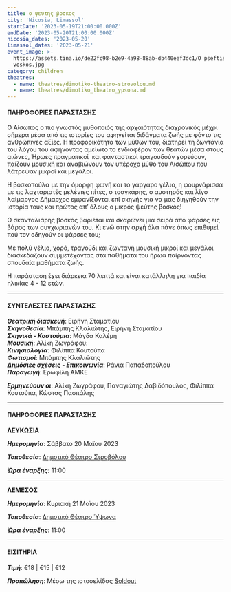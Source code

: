 ```yaml
---
title: ο ψευτης βοσκος
city: 'Nicosia, Limassol'
startDate: '2023-05-19T21:00:00.000Z'
endDate: '2023-05-20T21:00:00.000Z'
nicosia_dates: '2023-05-20'
limassol_dates: '2023-05-21'
event_image: >-
  https://assets.tina.io/de22fc98-b2e9-4a98-88ab-db440eef3dc1/O pseftis
  voskos.jpg
category: children
theatres:
  - name: theatres/dimotiko-theatro-strovolou.md
  - name: theatres/dimotiko_theatro_ypsona.md
---
```


#### ΠΛΗΡΟΦΟΡΙΕΣ ΠΑΡΑΣΤΑΣΗΣ

Ο Αίσωπος ο πιο γνωστός μυθοποιός της αρχαιότητας διαχρονικός μέχρι σήμερα μέσα από τις ιστορίες του αφηγείται διδάγματα ζωής με φόντο τις ανθρώπινες αξίες. Η προφορικότητα των μύθων του, διατηρεί τη
ζωντάνια του λόγου του αφήνοντας αμείωτο το ενδιαφέρον των θεατών μέσα στους αιώνες, Ήρωες πραγματικοί  και φανταστικοί τραγουδούν χορεύουν, παίζουν μουσική και αναβιώνουν τον υπέροχο μύθο του Αισώπου που λάτρεψαν μικροί και μεγάλοι.

Η βοσκοπούλα με την όμορφη φωνή και το γάργαρο γέλιο, η φουρνάρισσα με τις λαχταριστές μελένιες πίτες, ο τσαγκάρης, ο αυστηρός και λίγο λαίμαργος Δήμαρχος εμφανίζονται επί σκηνής για να μας διηγηθούν την ιστορία τους και πρώτος απ’ όλους ο μικρός ψεύτης βοσκός!

Ο σκανταλιάρης βοσκός βαριέται και σκαρώνει μια σειρά από φάρσες εις βάρος των συγχωριανών του. Κι ενώ
στην αρχή όλα πάνε όπως επιθυμεί πού τον οδηγούν οι φάρσες του;

Με πολύ γέλιο, χορό, τραγούδι και ζωντανή μουσική μικροί και μεγάλοι διασκεδάζουν συμμετέχοντας στα παθήματα του ήρωα παίρνοντας σπουδαία μαθήματα
ζωής.

Η παράσταση έχει διάρκεια 70 λεπτά και είναι κατάλληλη για παιδία ηλικίας 4 - 12 ετών.

***

#### ΣΥΝΤΕΛΕΣΤΕΣ ΠΑΡΑΣΤΑΣΗΣ

***Θεατρική διασκευή***: Ειρήνη Σταματίου\
***Σκηνοθεσία***: Μπάμπης Κλαλιώτης, Ειρήνη Σταματίου\
***Σκηνικά - Κοστούμια***: Μάγδα Καλέμη\
***Μουσική***: Αλίκη Ζωγράφου: \
***Κινησιολογία***: Φιλίππα Κουτούπα\
***Φωτισμοί***: Μπάμπης Κλαλιώτης\
***Δημόσιες σχέσεις - Επικοινωνία***: Ράνια Παπαδοπούλου\
***Παραγωγή***: Ερωφίλη ΑΜΚΕ

***Ερμηνεύουν οι***: Αλίκη Ζωγράφου, Παναγιώτης Δαβιδόπουλος, Φιλίππα Κουτούπα, Κώστας Πασπάλης

***

#### ΠΛΗΡΟΦΟΡΙΕΣ ΠΑΡΑΣΤΑΣΗΣ

**ΛΕΥΚΩΣΙΑ**

***Ημερομηνία***: Σάββατο 20 Μαϊου 2023

***Τοποθεσία***: [Δημοτικό Θέατρο Στροβόλου](?#map)

***Ώρα έναρξης:*** 11:00

***

**ΛΕΜΕΣΟΣ**

***Ημερομηνία***: Κυριακή 21 Μαϊου 2023

***Τοποθεσία***: [Δημοτικό Θέατρο Ύψωνα](?#map)

***Ώρα έναρξης***: 11:00

***

#### ΕΙΣΙΤΗΡΙΑ

***Τιμή***: €18 | €15 | €12

***Προπώληση***: Μέσω της ιστοσελίδας  [Soldout](https://www.soldoutticketbox.com/o-pseftis-voskos-may-2023/?lang=en "")
